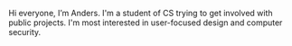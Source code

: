Hi everyone, I’m Anders. I'm a student of CS trying to get involved with public projects. I'm most interested in user-focused design and computer security. 
